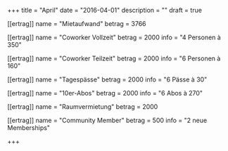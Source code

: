 +++
title = "April"
date = "2016-04-01"
description = ""
draft = true

[[ertrag]]
name = "Mietaufwand"
betrag = 3766

[[ertrag]]
name = "Coworker Vollzeit"
betrag = 2000
info = "4 Personen à 350"

[[ertrag]]
name = "Coworker Teilzeit"
betrag = 2000
info = "6 Personen à 160"

[[ertrag]]
name = "Tagespässe"
betrag = 2000
info = "6 Pässe à 30"

[[ertrag]]
name = "10er-Abos"
betrag = 2000
info = "6 Abos à 270"

[[ertrag]]
name = "Raumvermietung"
betrag = 2000

[[ertrag]]
name = "Community Member"
betrag = 500
info = "2 neue Memberships"

+++
